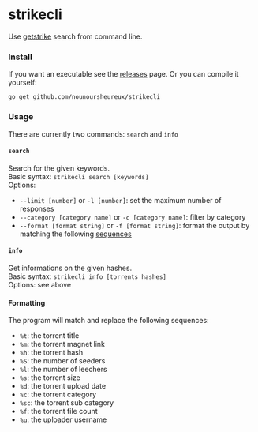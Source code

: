 # strikecli

Use [getstrike](https://getstrike.net/torrents) search from command line.

### Install

If you want an executable see the [releases](https://github.com/nounoursheureux/strikecli/releases) page. Or you can compile it yourself:        

`go get github.com/nounoursheureux/strikecli`

### Usage 

There are currently two commands: `search` and `info`             

#### `search`

Search for the given keywords.         
Basic syntax: `strikecli search [keywords]`         
Options:          
- `--limit [number]` or `-l [number]`: set the maximum number of responses
- `--category [category name]` or `-c [category name]`: filter by category
- `--format [format string]` or `-f [format string]`: format the output by matching the following [sequences](#Formatting)

#### `info`

Get informations on the given hashes.    
Basic syntax: `strikecli info [torrents hashes]`         
Options: see above

#### Formatting

The program will match and replace the following sequences:        
- `%t`: the torrent title
- `%m`: the torrent magnet link
- `%h`: the torrent hash
- `%S`: the number of seeders
- `%l`: the number of leechers
- `%s`: the torrent size
- `%d`: the torrent upload date
- `%c`: the torrent category
- `%sc`: the torrent sub category
- `%f`: the torrent file count
- `%u`: the uploader username

